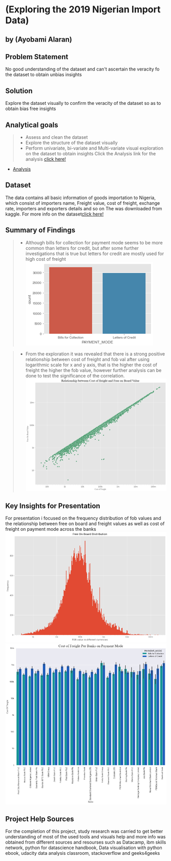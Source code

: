 # (Exploring the 2019 Nigerian Import Data)
## by (Ayobami Alaran)

## Problem Statement
No good understanding of the dataset and can't ascertain the veracity fo the dataset to obtain unbias insights

## Solution 
Explore the dataset visually to confirm the veracity of the dataset so as to obtain bias free insights

## Analytical goals
>- Assess and clean the dataset
>- Explore the structure of the dataset visually
>- Perform univariate, bi-variate and Multi-variate visual exploration on the dataset to obtain insights 
Click the Analysis link for the analysis [click here!](https://github.com/Ayobami6/Communicating_Findings_With_Viz/blob/main/Part_I_exploration_template.ipynb)
<ul>
<li><a href="#analysis">Analysis</a></li>
</ul>

## Dataset

The data contains all basic information of goods importation to Nigeria, which consist of importers name, Freight value, cost of freight, exchange rate, importers and exporters details and so on  The was downloaded from kaggle.
For more info on the dataset[click here!](https://www.kaggle.com/datasets/godwinabah/2019-nigerian-import-data)



## Summary of Findings

>- Although bills for collection for payment mode seems to be more common than letters for credit, but after some further investigations that is true but letters for credit are mostly used for high cost of freight
![images.jpg](Charts/barchart_2.png)

>- From the exploration it was revealed that there is a strong positive relationship between cost of freight and fob val after using logarithmic scale for x and y axis, that is the higher the cost of freight the higher the fob value, however further analysis can be done to test the significance of the correlation.
![images.jpg](Charts/Scatter.png)


## Key Insights for Presentation

For presentation i focused on the frequency distribution of fob values and the relationship between free on board and 
freight values as well as cost of freight on payment mode across the banks
![images.jpg](Charts/Hist_1.png)
![images.jpg](Charts/barchart_3.png)


## Project Help Sources
For the completion of this project, study research was carried to get better understanding of most of the used tools and visuals
help and more info was obtained from different sources and resourses such as Datacamp, ibm skills network, python for datascience handbook, Data visualisation with python ebook, udacity data analysis classroom, stackoverflow and geeks4geeks

